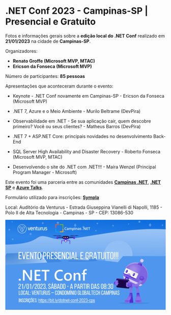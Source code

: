 # .NET Conf 2023 - Campinas-SP | Presencial e Gratuito
Fotos e informações gerais sobre a **edição local do .NET Conf** realizado em **21/01/2023** na cidade de **Campinas-SP**.

Organizadores:
- **Renato Groffe (Microsoft MVP, MTAC)**
- **Ericson da Fonseca (Microsoft MVP)**

Número de participantes: **85 pessoas**

Apresentações que aconteceram durante o evento:
* Keynote - .NET Conf novamente em Campinas-SP - Ericson da Fonseca (Microsoft MVP)

* .NET 7, Azure e o Meio Ambiente - Murilo Beltrame (DevPira)

* Observabilidade em .NET - Se sua aplicação cair, quem descobre primeiro? Você ou seus clientes? - Matheus Barros (DevPira)

* .NET 7 + ASP.NET Core: principais novidades no desenvolvimento Back-End

* SQL Server High Availability and Disaster Recovery - Roberto Fonseca (Microsoft MVP, MTAC)


* Desenvolvendo o site do .NET com .NET!!! - Maíra Wenzel (Principal Program Manager - Microsoft)

Este evento foi uma parceria entre as comunidades [**Campinas .NET**](https://www.meetup.com/campinasdotnet/), [**.NET SP**](https://www.meetup.com/dotnet-Sao-Paulo/) e [**Azure Talks**](https://www.meetup.com/azure-talks/).

Formulário utilizado para inscrições: [**Sympla**](https://www.sympla.com.br/evento/net-conf-2023-campinas-sp-presencial-e-gratuito/1780810)

Local: Auditório da Venturus - Estrada Giuseppina Vianelli di Napolli, 1185 - Polo II de Alta Tecnologia - Campinas - SP - CEP: 13086-530

![Banner do evento](dotnet-conf-2023-campinas.png)